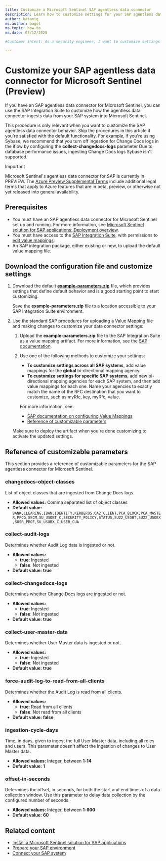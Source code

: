 ```yaml
---
title: Customize a Microsoft Sentinel SAP agentless data connector
description: Learn how to customize settings for your SAP agentless data connector for Microsoft Sentinel using the SAP Integration Suite value mapping.
author: batamig
ms.author: bagol
ms.topic: how-to
ms.date: 03/12/2025

#Customer intent: As a security engineer, I want to customize settings for my SAP agentless connector for Microsoft Sentinel to meet my organization's needs.

---
```


# Customize your SAP agentless data connector for Microsoft Sentinel (Preview)

If you have an SAP agentless data connector for Microsoft Sentinel, you can use the SAP Integration Suite to customize how the agentless data connector ingests data from your SAP system into Microsoft Sentinel.

This procedure is only relevant when you want to customize the SAP agentless data connector behavior. Skip the procedures in this article if you're satisfied with the default functionality. For example, if you're using Sybase, we recommend that you turn off ingestion for Change Docs logs in the iflow by configuring the **collect-changedocs-logs** parameter Due to database performance issues, ingesting Change Docs logs Sybase isn't supported.

> [!IMPORTANT]
> Microsoft Sentinel's agentless data connector for SAP is currently in PREVIEW. The [Azure Preview Supplemental Terms](https://azure.microsoft.com/support/legal/preview-supplemental-terms/) include additional legal terms that apply to Azure features that are in beta, preview, or otherwise not yet released into general availability.

## Prerequisites

- You must have an SAP agentless data connector for Microsoft Sentinel set up and running. For more information, see [Microsoft Sentinel solution for SAP applications: Deployment overview](deployment-overview.md?tabs=agentless#data-connector).
- You must have access to the [SAP Integration Suite](https://help.sap.com/docs/cloud-integration/sap-cloud-integration/sap-cloud-integration), with permissions to [edit value mappings](https://help.sap.com/docs/cloud-integration/sap-cloud-integration/working-with-mapping).
- An SAP integration package, either existing or new, to upload the default value mapping file.

## Download the configuration file and customize settings

1. Download the default [**example-parameters.zip**](https://raw.githubusercontent.com/Azure/Azure-Sentinel/master/Solutions/SAP/Agentless/example-parameters.zip) file, which provides settings that define default behavior and is a good starting point to start customizing.

    Save the **example-parameters.zip** file to a location accessible to your SAP Integration Suite environment.

1. Use the standard SAP procedures for uploading a Value Mapping file and making changes to customize your data connector settings:

    1. Upload the **example-parameters.zip** file to the SAP Integration Suite as a value mapping artifact. For more information, see the [SAP documentation](https://help.sap.com/docs/cloud-integration/sap-cloud-integration/creating-value-mapping).
    1. Use one of the following methods to customize your settings:

        - **To customize settings across all SAP systems**, add value mappings for the **global** bi-directional mapping agency.
        - **To customize settings for specific SAP systems**, add new bi-directional mapping agencies for each SAP system, and then add value mappings for each one. Name your agencies to exactly match the name of the RFC destination that you want to customize, such as myRfc, key, myRfc, value.

        For more information, see:

        - [SAP documentation on configuring Value Mappings](https://help.sap.com/docs/cloud-integration/sap-cloud-integration/configuring-value-mappings)
        - [Reference of customizable parameters](#reference-of-customizable-parameters)

    Make sure to deploy the artifact when you're done customizing to activate the updated settings.

## Reference of customizable parameters

This section provides a reference of customizable parameters for the SAP agentless connector for Microsoft Sentinel.

### changedocs-object-classes

List of object classes that are ingested from Change Docs logs.

- **Allowed values:** Comma separated list of object classes
- **Default value:** `BANK,CLEARING,IBAN,IDENTITY,KERBEROS,OA2_CLIENT,PCA_BLOCK,PCA_MASTER,PFCG,SECM,SU_USOBT_C,SECURITY_POLICY,STATUS,SU22_USOBT,SU22_USOBX,SUSR_PROF,SU_USOBX_C,USER_CUA`

### collect-audit-logs

Determines whether Audit Log data is ingested or not.

- **Allowed values:**
  - **true**: Ingested
  - **false**: Not ingested
- **Default value:** **true**

### collect-changedocs-logs

Determines whether Change Docs logs are ingested or not.

- **Allowed values:**
  - **true**: Ingested
  - **false**: Not ingested
- **Default value:** **true**

### collect-user-master-data

Determines whether User Master data is ingested or not.

- **Allowed values:**
  - **true**: Ingested
  - **false**: Not ingested
- **Default value:** **true**

### force-audit-log-to-read-from-all-clients

Determines whether the Audit Log is read from all clients.

- **Allowed values:**
  - **true**: Read from all clients
  - **false**: Not read from all clients
- **Default value:** **false**

### ingestion-cycle-days

Time, in days, given to ingest the full User Master data, including all roles and users. This parameter doesn't affect the ingestion of changes to User Master data.

- **Allowed values:** Integer, between **1**-**14**
- **Default value:** **1**

### offset-in-seconds

Determines the offset, in seconds, for both the start and end times of a data collection window. Use this parameter to delay data collection by the configured number of seconds.

- **Allowed values:** Integer, between **1**-**600**
- **Default value:** **60**


## Related content

- [Install a Microsoft Sentinel solution for SAP applications](/azure/sentinel/sap/deploy-sap-security-content?pivots=connection-agentless)
- [Prepare your SAP environment](/azure/sentinel/sap/preparing-sap?pivots=connection-agentless)
- [Connect your SAP system](/azure/sentinel/sap/deploy-data-connector-agent-container?tabs=managed-identity&pivots=connection-agentless)
